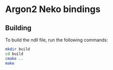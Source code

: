 # Argon2 Neko bindings

## Building

To build the ndll file, run the following commands:

```sh
mkdir build
cd build
cmake ..
make
```
